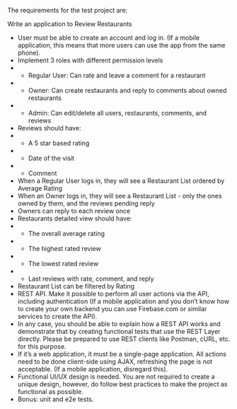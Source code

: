 The requirements for the test project are:

Write an application to Review Restaurants

* User must be able to create an account and log in. (If a mobile application, this means that more users can use the
  app from the same phone).
* Implement 3 roles with different permission levels
* * Regular User: Can rate and leave a comment for a restaurant
* * Owner: Can create restaurants and reply to comments about owned restaurants
* * Admin: Can edit/delete all users, restaurants, comments, and reviews
* Reviews should have:
* * A 5 star based rating
* * Date of the visit
* * Comment
* When a Regular User logs in, they will see a Restaurant List ordered by Average Rating
* When an Owner logs in, they will see a Restaurant List - only the ones owned by them, and the reviews pending reply
* Owners can reply to each review once
* Restaurants detailed view should have:
* * The overall average rating
* * The highest rated review
* * The lowest rated review
* * Last reviews with rate, comment, and reply
* Restaurant List can be filtered by Rating
* REST API. Make it possible to perform all user actions via the API, including authentication (If a mobile application
  and you don’t know how to create your own backend you can use Firebase.com or similar services to create the API).
* In any case, you should be able to explain how a REST API works and demonstrate that by creating functional tests that
  use the REST Layer directly. Please be prepared to use REST clients like Postman, cURL, etc. for this purpose.
* If it’s a web application, it must be a single-page application. All actions need to be done client-side using AJAX,
  refreshing the page is not acceptable. (If a mobile application, disregard this).
* Functional UI/UX design is needed. You are not required to create a unique design, however, do follow best practices
  to make the project as functional as possible.
* Bonus: unit and e2e tests.